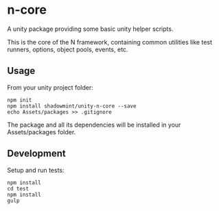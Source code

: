 # n-core

A unity package providing some basic unity helper scripts.

This is the core of the N framework, containing common
utilities like test runners, options, object pools, events,
etc.

## Usage

From your unity project folder:

    npm init
    npm install shadowmint/unity-n-core --save
    echo Assets/packages >> .gitignore

The package and all its dependencies will be installed in
your Assets/packages folder.

## Development

Setup and run tests:

    npm install
    cd test
    npm install
    gulp
